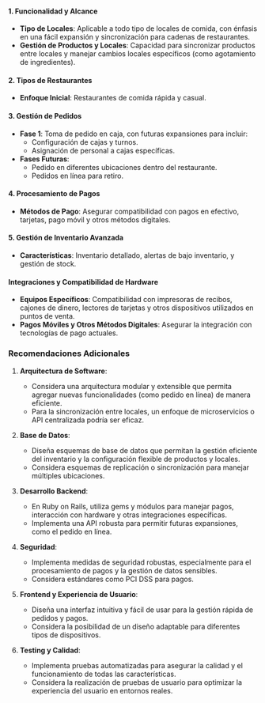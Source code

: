 #### 1. Funcionalidad y Alcance

- **Tipo de Locales**: Aplicable a todo tipo de locales de comida, con énfasis en una fácil expansión y sincronización para cadenas de restaurantes.
- **Gestión de Productos y Locales**: Capacidad para sincronizar productos entre locales y manejar cambios locales específicos (como agotamiento de ingredientes).

#### 2. Tipos de Restaurantes

- **Enfoque Inicial**: Restaurantes de comida rápida y casual.

#### 3. Gestión de Pedidos

- **Fase 1**: Toma de pedido en caja, con futuras expansiones para incluir:
    - Configuración de cajas y turnos.
    - Asignación de personal a cajas específicas.
- **Fases Futuras**:
    - Pedido en diferentes ubicaciones dentro del restaurante.
    - Pedidos en línea para retiro.

#### 4. Procesamiento de Pagos

- **Métodos de Pago**: Asegurar compatibilidad con pagos en efectivo, tarjetas, pago móvil y otros métodos digitales.

#### 5. Gestión de Inventario Avanzada

- **Características**: Inventario detallado, alertas de bajo inventario, y gestión de stock.

#### Integraciones y Compatibilidad de Hardware

- **Equipos Específicos**: Compatibilidad con impresoras de recibos, cajones de dinero, lectores de tarjetas y otros dispositivos utilizados en puntos de venta.
- **Pagos Móviles y Otros Métodos Digitales**: Asegurar la integración con tecnologías de pago actuales.

### Recomendaciones Adicionales

1. **Arquitectura de Software**:
    
    - Considera una arquitectura modular y extensible que permita agregar nuevas funcionalidades (como pedido en línea) de manera eficiente.
    - Para la sincronización entre locales, un enfoque de microservicios o API centralizada podría ser eficaz.
2. **Base de Datos**:
    
    - Diseña esquemas de base de datos que permitan la gestión eficiente del inventario y la configuración flexible de productos y locales.
    - Considera esquemas de replicación o sincronización para manejar múltiples ubicaciones.
3. **Desarrollo Backend**:
    
    - En Ruby on Rails, utiliza gems y módulos para manejar pagos, interacción con hardware y otras integraciones específicas.
    - Implementa una API robusta para permitir futuras expansiones, como el pedido en línea.
4. **Seguridad**:
    
    - Implementa medidas de seguridad robustas, especialmente para el procesamiento de pagos y la gestión de datos sensibles.
    - Considera estándares como PCI DSS para pagos.
5. **Frontend y Experiencia de Usuario**:
    
    - Diseña una interfaz intuitiva y fácil de usar para la gestión rápida de pedidos y pagos.
    - Considera la posibilidad de un diseño adaptable para diferentes tipos de dispositivos.
6. **Testing y Calidad**:
    
    - Implementa pruebas automatizadas para asegurar la calidad y el funcionamiento de todas las características.
    - Considera la realización de pruebas de usuario para optimizar la experiencia del usuario en entornos reales.